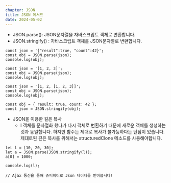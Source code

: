 ```yaml
---
chapter: JSON
title: JSON 메서드
date: 2024-05-02
---
```


- JSON.parse(): JSON문자열을 자바스크립트 객체로 변환합니다.
- JSON.stringify() : 자바스크립트 객체를 JSON문자열로 변환합니다.

```javascript-exec
const json = '{"result":true, "count":42}';
const obj = JSON.parse(json);
console.log(obj);

const json = '[1, 2, 3]';
const obj = JSON.parse(json);
console.log(obj);

const json = '[1, 2, [1, 2, 3]]';
const obj = JSON.parse(json);
console.log(obj);

const obj = { result: true, count: 42 };
const json = JSON.stringify(obj);
```

- JSON을 이용한 깊은 복사
  - l 객체를 문자열화 했다가 다시 객체로 변환하기 때문에 새로운 객체를 생성하는것과 동일합니다. 하지만 함수는 제대로 복사가 불가능하다는 단점이 있습니다. 제대로된 깊은 복사를 위해서는 structuredClone 메소드를 사용해야합니다.

```javascript-exec
let l = [10, 20, 30];
let a = JSON.parse(JSON.stringify(l));
a[0] = 1000;

console.log(l);

// Ajax 통신을 통해 슈퍼히어로 Json 데이터를 받아봅시다!
```
